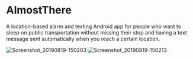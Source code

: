 # AlmostThere
A location-based alarm and texting Android app for people who want to sleep on public transportation without missing their stop and having a text message sent automatically when you reach a certain location.

![Screenshot_20190819-150203](https://user-images.githubusercontent.com/11774190/63292476-b853ee00-c293-11e9-808c-3a7f192af44f.png)
![Screenshot_20190819-150213](https://user-images.githubusercontent.com/11774190/63292489-c144bf80-c293-11e9-8eea-e4604a06a832.png)
